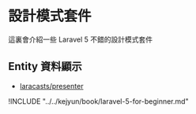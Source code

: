 # 設計模式套件

這裏會介紹一些 Laravel 5 不錯的設計模式套件

## Entity 資料顯示
* [laracasts/presenter](https://github.com/laracasts/Presenter)


!INCLUDE "../../kejyun/book/laravel-5-for-beginner.md"
